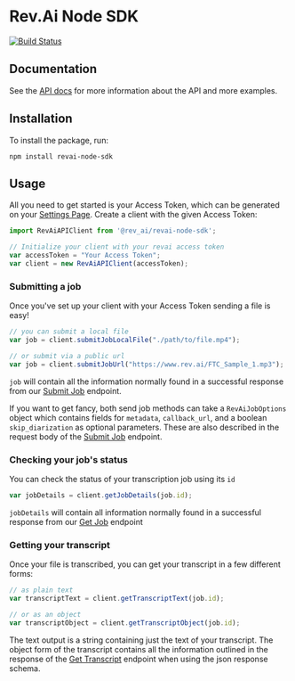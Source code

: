 # Rev.Ai Node SDK

[![Build Status](https://img.shields.io/travis/revdotcom/revai-node-sdk.svg?branch=master)](https://travis-ci.org/revdotcom/revai-node-sdk)

## Documentation

See the [API docs](https://www.rev.ai/docs) for more information about the API and
more examples.

## Installation

To install the package, run:

    npm install revai-node-sdk

## Usage

All you need to get started is your Access Token, which can be generated on
your [Settings Page](https://www.rev.ai/settings). Create a client with the 
given Access Token:

```javascript
import RevAiAPIClient from '@rev_ai/revai-node-sdk';

// Initialize your client with your revai access token
var accessToken = "Your Access Token";
var client = new RevAiAPIClient(accessToken);
```

### Submitting a job

Once you've set up your client with your Access Token sending a file is easy!

```javascript
// you can submit a local file
var job = client.submitJobLocalFile("./path/to/file.mp4");

// or submit via a public url
var job = client.submitJobUrl("https://www.rev.ai/FTC_Sample_1.mp3");
```

`job` will contain all the information normally found in a successful response from our
[Submit Job](https://www.rev.ai/docs#operation/SubmitTranscriptionJob) endpoint.

If you want to get fancy, both send job methods can take a `RevAiJobOptions` object which contains fields for `metadata`, `callback_url`, and a boolean `skip_diarization` as optional parameters. These are also described in the request body of the [Submit Job](https://www.rev.ai/docs#operation/SubmitTranscriptionJob) endpoint.

### Checking your job's status

You can check the status of your transcription job using its `id`

```javascript
var jobDetails = client.getJobDetails(job.id);
```

`jobDetails` will contain all information normally found in a successful response from
our [Get Job](https://www.rev.ai/docs#operation/GetJobById) endpoint

### Getting your transcript

Once your file is transcribed, you can get your transcript in a few different forms: 

```javascript
// as plain text
var transcriptText = client.getTranscriptText(job.id);

// or as an object
var transcriptObject = client.getTranscriptObject(job.id);
```

The text output is a string containing just the text of your transcript. The object form of the transcript contains all the information outlined in the response of the [Get Transcript](https://www.rev.ai/docs#operation/GetTranscriptById) endpoint when using the json response schema.